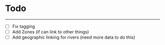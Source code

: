 # Todo
---
- [ ] Fix tagging
- [ ] Add Zones (if can link to other things)
- [ ] Add geographic linking for rivers (need more data to do this)